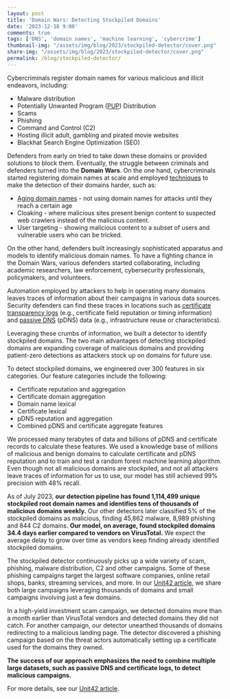 ```yaml
---
layout: post
title: 'Domain Wars: Detecting Stockpiled Domains'
date: '2023-12-18 9:00'
comments: true
tags: ['DNS', 'domain names', 'machine learning', 'cybercrime']
thumbnail-img: "/assets/img/blog/2023/stockpiled-detector/cover.png"
share-img: "/assets/img/blog/2023/stockpiled-detector/cover.png"
permalink: /blog/stockpiled-detector/
---
```


Cybercriminals register domain names for various malicious and illicit endeavors, including:

* Malware distribution
* Potentially Unwanted Program ([PUP](https://en.wikipedia.org/wiki/Potentially_unwanted_program)) Distribution
* Scams
* Phishing
* Command and Control (C2)
* Hosting illicit adult, gambling and pirated movie websites
* Blackhat Search Engine Optimization (SEO)

Defenders from early on tried to take down these domains or provided solutions to block them. Eventually, the struggle between criminals and defenders turned into the **Domain Wars**. On the one hand, cybercriminals started registering domain names at scale and employed [techniques](https://dl.acm.org/doi/10.1145/3442381.3450071) to make the detection of their domains harder, such as:

* [Aging domain names](https://unit42.paloaltonetworks.com/strategically-aged-domain-detection/) - not using domain names for attacks until they reach a certain age
* Cloaking - where malicious sites present benign content to suspected web crawlers instead of the malicious content.
* User targeting - showing malicious content to a subset of users and vulnerable users who can be tricked.

On the other hand, defenders built increasingly sophisticated apparatus and models to identify malicious domain names. To have a fighting chance in the Domain Wars, various defenders started collaborating, including academic researchers, law enforcement, cybersecurity professionals, policymakers, and volunteers.

Automation employed by attackers to help in operating many domains leaves traces of information about their campaigns in various data sources. Security defenders can find these traces in locations such as [certificate transparency logs](https://certificate.transparency.dev/howctworks/) (e.g., certificate field reputation or timing information) and [passive DNS](https://www.enyo.de/fw/software/dnslogger/first2005-paper.pdf) (pDNS) data (e.g., infrastructure reuse or characteristics). 

Leveraging these crumbs of information, we built a detector to identify stockpiled domains. The two main advantages of detecting stockpiled domains are expanding coverage of malicious domains and providing patient-zero detections as attackers stock up on domains for future use.

To detect stockpiled domains, we engineered over 300 features in six categories. Our feature categories include the following:

* Certificate reputation and aggregation
* Certificate domain aggregation
* Domain name lexical
* Certificate lexical
* pDNS reputation and aggregation
* Combined pDNS and certificate aggregate features

We processed many terabytes of data and billions of pDNS and certificate records to calculate these features. We used a knowledge base of millions of malicious and benign domains to calculate certificate and pDNS reputation and to train and test a random forest machine learning algorithm. Even though not all malicious domains are stockpiled, and not all attackers leave traces of information for us to use, our model has still achieved 99% precision with 48% recall.

As of July 2023, **our detection pipeline has found 1,114,499 unique stockpiled root domain names and identifies tens of thousands of malicious domains weekly.** Our other detectors later classified 5% of the stockpiled domains as malicious, finding 45,862 malware, 8,989 phishing and 844 C2 domains. **Our model, on average, found stockpiled domains 34.4 days earlier compared to vendors on VirusTotal.** We expect the average delay to grow over time as vendors keep finding already identified stockpiled domains. 

The stockpiled detector continuously picks up a wide variety of scam, phishing, malware distribution, C2 and other campaigns. Some of these phishing campaigns target the largest software companies, online retail shops, banks, streaming services, and more. In our [Unit42 article](https://unit42.paloaltonetworks.com/detecting-malicious-stockpiled-domains/), we share both large campaigns leveraging thousands of domains and small campaigns involving just a few domains. 

In a high-yield investment scam campaign, we detected domains more than a month earlier than VirusTotal vendors and detected domains they did not catch. For another campaign, our detector unearthed thousands of domains redirecting to a malicious landing page. The detector discovered a phishing campaign based on the threat actors automatically setting up a certificate used for the domains they owned.

**The success of our approach emphasizes the need to combine multiple large datasets, such as passive DNS and certificate logs, to detect malicious campaigns.**

For more details, see our [Unit42 article](https://unit42.paloaltonetworks.com/detecting-malicious-stockpiled-domains/).
